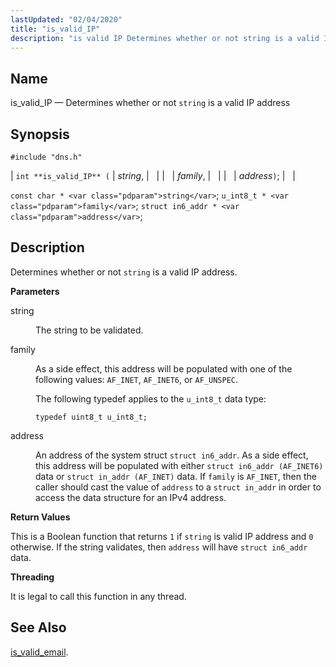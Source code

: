 ```yaml
---
lastUpdated: "02/04/2020"
title: "is_valid_IP"
description: "is valid IP Determines whether or not string is a valid IP address int is valid IP string family address const char string u int 8 t family struct in 6 addr address Determines whether or not string is a valid IP address string The string to be validated family..."
---
```


<a name="apis.is_valid_IP"></a> 
## Name

is_valid_IP — Determines whether or not `string` is a valid IP address

## Synopsis

`#include "dns.h"`

| `int **is_valid_IP** (` | <var class="pdparam">string</var>, |   |
|   | <var class="pdparam">family</var>, |   |
|   | <var class="pdparam">address</var>`)`; |   |

`const char * <var class="pdparam">string</var>`;
`u_int8_t * <var class="pdparam">family</var>`;
`struct in6_addr * <var class="pdparam">address</var>`;<a name="idp64042592"></a> 
## Description

Determines whether or not `string` is a valid IP address.

**<a name="idp64044256"></a> Parameters**

<dl class="variablelist">

<dt>string</dt>

<dd>

The string to be validated.

</dd>

<dt>family</dt>

<dd>

As a side effect, this address will be populated with one of the following values: `AF_INET`, `AF_INET6`, or `AF_UNSPEC`.

The following typedef applies to the `u_int8_t` data type:

`typedef uint8_t u_int8_t;`

</dd>

<dt>address</dt>

<dd>

An address of the system struct `struct in6_addr`. As a side effect, this address will be populated with either `struct in6_addr (AF_INET6)` data or `struct in_addr (AF_INET)` data. If `family` is `AF_INET`, then the caller should cast the value of `address` to a `struct in_addr` in order to access the data structure for an IPv4 address.

</dd>

</dl>

**<a name="idp64057296"></a> Return Values**

This is a Boolean function that returns `1` if `string` is valid IP address and `0` otherwise. If the string validates, then `address` will have `struct in6_addr` data.

**<a name="idp64060512"></a> Threading**

It is legal to call this function in any thread.

<a name="idp64061936"></a> 
## See Also

[is_valid_email](/momentum/3/3-api/apis-is-valid-email).